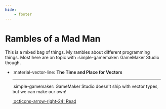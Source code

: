```yaml
---
hide:
    - footer
---
```


# Rambles of a Mad Man

This is a mixed bag of things. My rambles about different programming things.
Most here are on topic with :simple-gamemaker: GameMaker Studio though.

<div class="grid cards" markdown>

-   :material-vector-line: **The Time and Place for Vectors**

    ---
    :simple-gamemaker: GameMaker Studio doesn't ship with vector types, but we can make our own!

    [:octicons-arrow-right-24: Read](vectors.md)

</div>